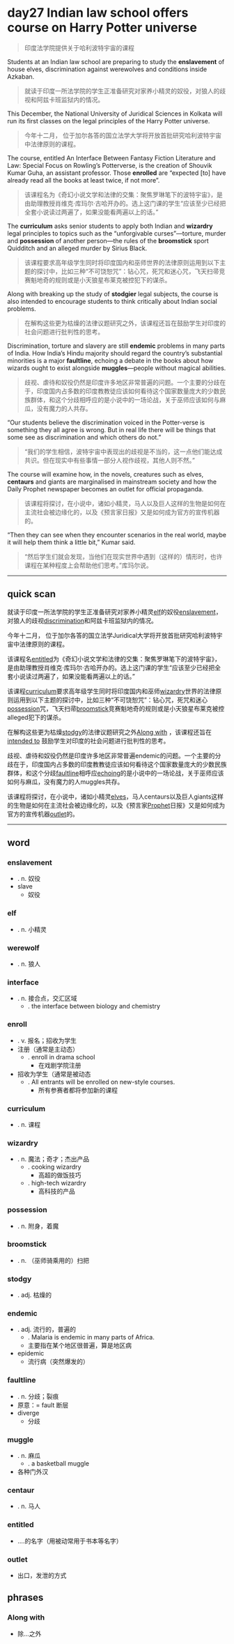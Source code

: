 # day27 Indian law school offers course on Harry Potter universe

> 印度法学院提供关于哈利波特宇宙的课程 

Students at an Indian law school are preparing to study the **enslavement** of house elves, discrimination against werewolves and conditions inside Azkaban.
> 就读于印度一所法学院的学生正准备研究对家养小精灵的奴役，对狼人的歧视和阿兹卡班监狱内的情况。

This December, the National University of Juridical Sciences in Kolkata will run its first classes on the legal principles of the Harry Potter universe.
> 今年十二月， 位于加尔各答的国立法学大学将开放首批研究哈利波特宇宙中法律原则的课程。

The course, entitled An Interface Between Fantasy Fiction Literature and Law: Special Focus on Rowling’s Potterverse, is the creation of Shouvik Kumar Guha, an assistant professor. Those **enrolled** are “expected [to] have already read all the books at least twice, if not more”.
> 该课程名为《奇幻小说文学和法律的交集：聚焦罗琳笔下的波特宇宙》，是由助理教授肖维克·库玛尔·古哈开办的。选上这门课的学生“应该至少已经把全套小说读过两遍了，如果没能看两遍以上的话。”

The **curriculum** asks senior students to apply both Indian and **wizardry** legal principles to topics such as the “unforgivable curses”—torture, murder and **possession** of another person—the rules of the **broomstick** sport Quidditch and an alleged murder by Sirius Black.
> 该课程要求高年级学生同时将印度国内和巫师世界的法律原则运用到以下主题的探讨中，比如三种“不可饶恕咒”：钻心咒，死咒和迷心咒，飞天扫帚竞赛魁地奇的规则或是小天狼星布莱克被控犯下的谋杀。

Along with breaking up the study of **stodgier** legal subjects, the course is also intended to encourage students to think critically about Indian social problems.
> 在解构这些更为枯燥的法律议题研究之外，该课程还旨在鼓励学生对印度的社会问题进行批判性的思考。

Discrimination, torture and slavery are still **endemic** problems in many parts of India. How India’s Hindu majority should regard the country’s substantial minorities is a major **faultline**, echoing a debate in the books about how wizards ought to exist alongside **muggles**—people without magical abilities.
> 歧视、虐待和奴役仍然是印度许多地区非常普遍的问题。一个主要的分歧在于，印度国内占多数的印度教教徒应该如何看待这个国家数量庞大的少数民族群体，和这个分歧相呼应的是小说中的一场论战，关于巫师应该如何与麻瓜，没有魔力的人共存。

“Our students believe the discrimination voiced in the Potter-verse is something they all agree is wrong. But in real life there will be things that some see as discrimination and which others do not.”

> “我们的学生相信，波特宇宙中表现出的歧视是不当的，这一点他们能达成共识。但在现实中有些事情一部分人视作歧视，其他人则不然。”

The course will examine how, in the novels, creatures such as elves, **centaurs** and giants are marginalised in mainstream society and how the Daily Prophet newspaper becomes an outlet for official propaganda.
> 该课程将探讨，在小说中，诸如小精灵，马人以及巨人这样的生物是如何在主流社会被边缘化的，以及《预言家日报》又是如何成为官方的宣传机器的。

“Then they can see when they encounter scenarios in the real world, maybe it will help them think a little bit,” Kumar said.

> “然后学生们就会发现，当他们在现实世界中遇到（这样的）情形时，也许课程在某种程度上会帮助他们思考。”库玛尔说。

----
## quick scan
就读于印度一所法学院的学生正准备研究对家养小精灵<u>elf</u>的奴役<u>enslavement</u>，对狼人的歧视<u>discrimination</u>和阿兹卡班监狱内的情况。

今年十二月， 位于加尔各答的国立法学Juridical大学将开放首批研究哈利波特宇宙中法律原则的课程。

该课程名<u>entitled</u>为《奇幻小说文学和法律的交集：聚焦罗琳笔下的波特宇宙》，是由助理教授肖维克·库玛尔·古哈开办的。选上这门课的学生“应该至少已经把全套小说读过两遍了，如果没能看两遍以上的话。”

该课程<u>curriculum</u>要求高年级学生同时将印度国内和巫师<u>wizardry</u>世界的法律原则运用到以下主题的探讨中，比如三种“不可饶恕咒”：钻心咒，死咒和迷心<u>possession</u>咒，飞天扫帚<u>broomstick</u>竞赛魁地奇的规则或是小天狼星布莱克被控alleged犯下的谋杀。


在解构这些更为枯燥<u>stodgy</u>的法律议题研究之外<u>Along with</u> ，该课程还旨在 <u>intended to</u> 鼓励学生对印度的社会问题进行批判性的思考。

歧视、虐待和奴役仍然是印度许多地区非常普遍endemic的问题。一个主要的分歧在于，印度国内占多数的印度教教徒应该如何看待这个国家数量庞大的少数民族群体，和这个分歧<u>faultline</u>相呼应<u>echoing</u>的是小说中的一场论战，关于巫师应该如何与麻瓜，没有魔力的人muggles共存。

该课程将探讨，在小说中，诸如小精灵<u>elves</u>，马人centaurs以及巨人giants这样的生物是如何在主流社会被边缘化的，以及《预言家<u>Prophet</u>日报》又是如何成为官方的宣传机器<u>outlet</u>的。

----
## word
### enslavement
* . n. 奴役
* slave
    * 奴役
### elf
* . n. 小精灵
### werewolf
* . n. 狼人
### interface
* . n. 接合点，交汇区域
    * . the interface between biology and chemistry
### enroll
* . v. 报名；招收为学生
* 注册（通常是主动态）
    * . enroll in drama school
        * 在戏剧学院注册
* 招收为学生（通常是被动态
    * . All entrants will be enrolled on new-style courses.
        * 所有参赛者都将参加新的课程
### curriculum
* . n. 课程
### wizardry
* . n. 魔法；奇才；杰出产品
    * . cooking wizardry
        * 高超的做饭技巧
    * . high-tech wizardry
        * 高科技的产品
### possession
* . n. 附身，着魔
### broomstick
* . n. （巫师骑乘用的）扫把
### stodgy
* . adj. 枯燥的
### endemic
* . adj. 流行的，普遍的
    * . Malaria is endemic in many parts of Africa.
    * 主要指在某个地区很普遍，算是地区病
* epidemic
    * 流行病（突然爆发的）
### faultline
* . n. 分歧；裂痕
* 原意：= fault 断层
* diverge
    * 分歧
### muggle
* . n. 麻瓜
    * . a basketball muggle
* 各种门外汉
### centaur
* . n. 马人
### entitled
* ....的名字（用被动常用于书本等名字）
### outlet
* 出口，发泄的方式
## phrases
### Along with
* 除...之外